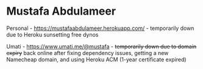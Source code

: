 # Mustafa Abdulameer
Personal - https://mustafaabdulameer.herokuapp.com/ - temporarily down due to Heroku sunsetting free dynos

Umati - https://www.umati.me/@mustafa - ~~temporarily down due to domain expiry~~ back online after fixing dependency issues, getting a new Namecheap domain, and using Heroku ACM (1-year certificate expired)
